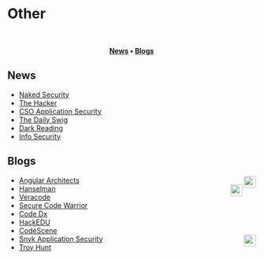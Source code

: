 # Other
<br/>

<div align="center">

**[News](#news) • 
[Blogs](#blogs)**

</div>

  ## News
  - [Naked Security](https://nakedsecurity.sophos.com)
  - [The Hacker](https://thehackernews.com)
  - [CSO Application Security](https://www.csoonline.com/category/application-security/)
  - [The Daily Swig](https://portswigger.net/daily-swig/secure-development)
  - [Dark Reading](https://www.darkreading.com/application-security)
  - [Info Security](https://www.infosecurity-magazine.com/secure-coding/)
    
  ## Blogs
  - [Angular Architects](https://www.angulararchitects.io/en/blog/)<image height="24px" align="right" src="/images/angular.svg">
  - [Hanselman](https://www.hanselman.com/blog)<image height="24px" align="right" src="/images/csharp.svg">
  - [Veracode](https://www.veracode.com/blog)
  - [Secure Code Warrior](https://www.securecodewarrior.com/community/blog)
  - [Code Dx](https://codedx.com/blog/)
  - [HackEDU](https://www.hackedu.com/blog)
  - [CodeScene](https://codescene.com/blog/)
  - [Snyk Application Security](https://snyk.io/blog/category/application-security/)<image height="24px" align="right" src="/images/snyk.svg">
  - [Troy Hunt](https://www.troyhunt.com/)
